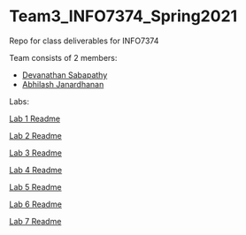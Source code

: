 # Team3_INFO7374_Spring2021
Repo for class deliverables for INFO7374

Team consists of 2 members:

- [Devanathan Sabapathy](https://github.com/sdevanathan95)
- [Abhilash Janardhanan](https://github.com/abhilash-j2)

Labs:

[Lab 1 Readme](https://github.com/abhilash-j2/Team3_INFO7374_Spring2021/blob/main/Labs/Lab1/README.md)

[Lab 2 Readme](https://github.com/abhilash-j2/Team3_INFO7374_Spring2021/blob/main/Labs/Lab2/README.md)

[Lab 3 Readme](https://github.com/abhilash-j2/Team3_INFO7374_Spring2021/blob/main/Labs/Lab3/README.md)

[Lab 4 Readme](https://github.com/abhilash-j2/Team3_INFO7374_Spring2021/blob/main/Labs/Lab4/README.md)

[Lab 5 Readme](https://github.com/abhilash-j2/Team3_INFO7374_Spring2021/tree/main/Labs/Lab5/README.md)

[Lab 6 Readme](https://github.com/abhilash-j2/Team3_INFO7374_Spring2021/tree/main/Labs/Lab6/README.md)

[Lab 7 Readme](https://github.com/abhilash-j2/Team3_INFO7374_Spring2021/tree/main/Labs/Lab7/README.md)
